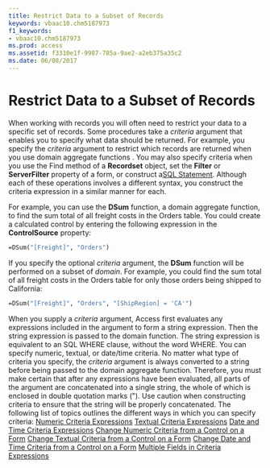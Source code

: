 ```yaml
---
title: Restrict Data to a Subset of Records
keywords: vbaac10.chm5187973
f1_keywords:
- vbaac10.chm5187973
ms.prod: access
ms.assetid: f3310e1f-9987-785a-9ae2-a2eb375a35c2
ms.date: 06/08/2017
---
```



# Restrict Data to a Subset of Records

When working with records you will often need to restrict your data to a specific set of records. Some procedures take a  _criteria_ argument that enables you to specify what data should be returned. For example, you specify the _criteria_ argument to restrict which records are returned when you use domain aggregate functions . You may also specify criteria when you use the Find method of a **Recordset** object, set the **Filter** or **ServerFilter** property of a form, or construct a[SQL Statement](../Structured-Query-Language/build-sql-statements-that-include-variables-and-controls.md). Although each of these operations involves a different syntax, you construct the criteria expression in a similar manner for each.

For example, you can use the  **DSum** function, a domain aggregate function, to find the sum total of all freight costs in the Orders table. You could create a calculated control by entering the following expression in the **ControlSource** property:



```vb
=DSum("[Freight]", "Orders")
```

If you specify the optional  _criteria_ argument, the **DSum** function will be performed on a subset of _domain_. For example, you could find the sum total of all freight costs in the Orders table for only those orders being shipped to California:



```vb
=DSum("[Freight]", "Orders", "[ShipRegion] = 'CA'")
```

When you supply a  _criteria_ argument, Access first evaluates any expressions included in the argument to form a string expression. Then the string expression is passed to the domain function. The string expression is equivalent to an SQL WHERE clause, without the word WHERE.
You can specify numeric, textual, or date/time criteria. No matter what type of criteria you specify, the  _criteria_ argument is always converted to a string before being passed to the domain aggregate function. Therefore, you must make certain that after any expressions have been evaluated, all parts of the argument are concatenated into a single string, the whole of which is enclosed in double quotation marks (").
Use caution when constructing criteria to ensure that the string will be properly concatenated.
The following list of topics outlines the different ways in which you can specify criteria:
[Numeric Criteria Expressions](numeric-criteria-expressions.md)
[Textual Criteria Expressions](textual-criteria-expressions.md)
[Date and Time Criteria Expressions](date-and-time-criteria-expressions.md)
[Change Numeric Criteria from a Control on a Form](numeric-criteria-from-a-control-on-a-form.md)
[Change Textual Criteria from a Control on a Form](textual-criteria-from-a-control-on-a-form.md)
[Change Date and Time Criteria from a Control on a Form](date-and-time-criteria-from-a-control-on-a-form.md)
[Multiple Fields in Criteria Expressions](multiple-fields-in-criteria-expressions.md)

